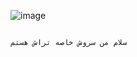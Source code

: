 ![image](https://user-images.githubusercontent.com/120823949/208301426-d8548983-d0e9-4ed3-b716-7b5da3152f61.زpng)








```

سلام من سروش خاصه تراش هستم

```
‍‍‍‍
